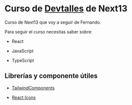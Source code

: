 # Curso de [Devtalles](https://devtalles.com) de Next13

Curso de Next13 que voy a seguir de Fernando.

Para seguir el curso necesitas saber sobre:

  - React
  
  - JavaScript

  - TypeScript

## Librerías y componente útiles

- [TailwindComponents](https://tailwindcomponents.com)

- [React Icons](https://react-icons.github.io/react-icons/)
